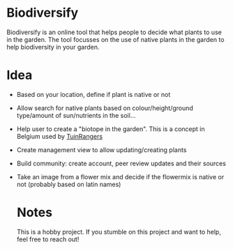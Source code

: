 # Biodiversify
Biodiversify is an online tool that helps people to decide what plants to use in the garden. The tool focusses on the use of native plants in the garden to help biodiversity in your garden.

# Idea
- Based on your location, define if plant is native or not
- Allow search for native plants based on colour/height/ground type/amount of sun/nutrients in the soil...
- Help user to create a "biotope in the garden". This is a concept in Belgium used by [TuinRangers](https://www.tuinrangers.be/zelf-aan-de-slag/tuinbiotopen)
- Create management view to allow updating/creating plants
- Build community: create account, peer review updates and their sources
- Take an image from a flower mix and decide if the flowermix is native or not (probably based on latin names)

  # Notes
  This is a hobby project. If you stumble on this project and want to help, feel free to reach out!
